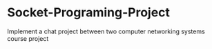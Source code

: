 # Socket-Programing-Project
Implement a chat project between two computer networking systems course project
